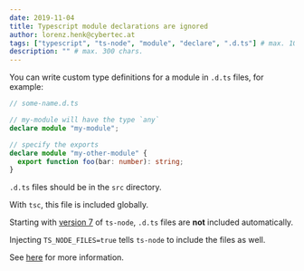 ```yaml
---
date: 2019-11-04
title: Typescript module declarations are ignored
author: lorenz.henk@cybertec.at
tags: ["typescript", "ts-node", "module", "declare", ".d.ts"] # max. 10 tags; lowercase; dash-separated
description: "" # max. 300 chars.
---
```


You can write custom type definitions for a module in `.d.ts` files, for example:

```typescript
// some-name.d.ts

// my-module will have the type `any`
declare module "my-module";

// specify the exports
declare module "my-other-module" {
  export function foo(bar: number): string;
}
```

`.d.ts` files should be in the `src` directory.

With `tsc`, this file is included globally.

Starting with [version 7](https://github.com/TypeStrong/ts-node/releases/tag/v7.0.0) of `ts-node`, `.d.ts` files are **not** included automatically.

Injecting `TS_NODE_FILES=true` tells `ts-node` to include the files as well.

See [here](https://github.com/TypeStrong/ts-node#help-my-types-are-missing) for more information.
